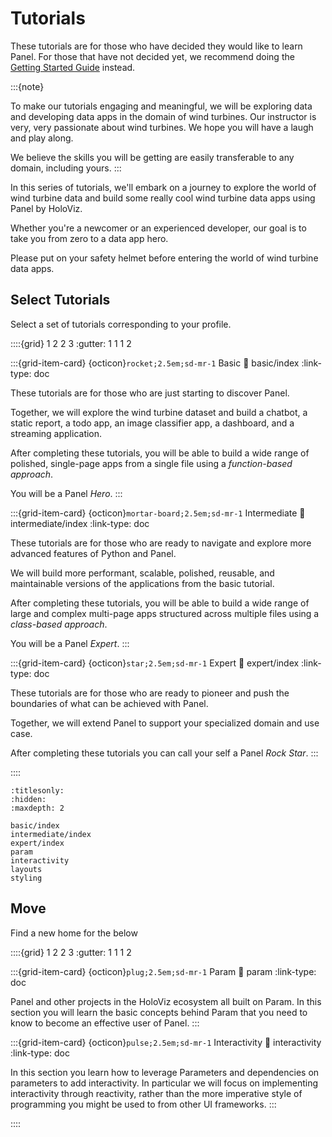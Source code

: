 # Tutorials

These tutorials are for those who have decided they would like to learn Panel. For those that have not decided yet, we recommend doing the [Getting Started Guide](../getting_started/index.md) instead.

:::{note}

To make our tutorials engaging and meaningful, we will be exploring data and developing data apps in the domain of wind turbines. Our instructor is very, very passionate about wind turbines. We hope you will have a laugh and play along.

We believe the skills you will be getting are easily transferable to any domain, including yours.
:::

In this series of tutorials, we'll embark on a journey to explore the world of wind turbine data and build some really cool wind turbine data apps using Panel by HoloViz.

Whether you're a newcomer or an experienced developer, our goal is to take you from zero to a data app hero.

Please put on your safety helmet before entering the world of wind turbine data apps.

## Select Tutorials

Select a set of tutorials corresponding to your profile.

::::{grid} 1 2 2 3
:gutter: 1 1 1 2

:::{grid-item-card} {octicon}`rocket;2.5em;sd-mr-1` Basic
:link: basic/index
:link-type: doc

These tutorials are for those who are just starting to discover Panel.

Together, we will explore the wind turbine dataset and build a chatbot, a static report, a todo app, an image classifier app, a dashboard, and a streaming application.

After completing these tutorials, you will be able to build a wide range of polished, single-page apps from a single file using a *function-based approach*.

You will be a Panel *Hero*.
:::

:::{grid-item-card} {octicon}`mortar-board;2.5em;sd-mr-1` Intermediate
:link: intermediate/index
:link-type: doc

These tutorials are for those who are ready to navigate and explore more advanced features of Python and Panel.

We will build more performant, scalable, polished, reusable, and maintainable versions of the applications from the basic tutorial.

After completing these tutorials, you will be able to build a wide range of large and complex multi-page apps structured across multiple files using a *class-based approach*.

You will be a Panel *Expert*.
:::

:::{grid-item-card} {octicon}`star;2.5em;sd-mr-1` Expert
:link: expert/index
:link-type: doc

These tutorials are for those who are ready to pioneer and push the boundaries of what can be achieved with Panel.

Together, we will extend Panel to support your specialized domain and use case.

After completing these tutorials you can call your self a Panel *Rock Star*.
:::

::::

```{toctree}
:titlesonly:
:hidden:
:maxdepth: 2

basic/index
intermediate/index
expert/index
param
interactivity
layouts
styling
```

## Move

Find a new home for the below

::::{grid} 1 2 2 3
:gutter: 1 1 1 2

:::{grid-item-card} {octicon}`plug;2.5em;sd-mr-1` Param
:link: param
:link-type: doc

Panel and other projects in the HoloViz ecosystem all built on Param. In this section you will learn the basic concepts behind Param that you need to know to become an effective user of Panel.
:::

:::{grid-item-card} {octicon}`pulse;2.5em;sd-mr-1` Interactivity
:link: interactivity
:link-type: doc

In this section you learn how to leverage Parameters and dependencies on parameters to add interactivity. In particular we will focus on implementing interactivity through reactivity, rather than the more imperative style of programming you might be used to from other UI frameworks.
:::

::::
